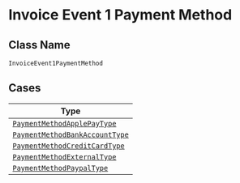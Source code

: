 
# Invoice Event 1 Payment Method

## Class Name

`InvoiceEvent1PaymentMethod`

## Cases

| Type |
|  --- |
| [`PaymentMethodApplePayType`](../../../doc/models/payment-method-apple-pay-type.md) |
| [`PaymentMethodBankAccountType`](../../../doc/models/payment-method-bank-account-type.md) |
| [`PaymentMethodCreditCardType`](../../../doc/models/payment-method-credit-card-type.md) |
| [`PaymentMethodExternalType`](../../../doc/models/payment-method-external-type.md) |
| [`PaymentMethodPaypalType`](../../../doc/models/payment-method-paypal-type.md) |

